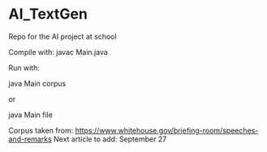# AI_TextGen
Repo for the AI project at school

Compile with: javac Main.java

Run with: 

java Main corpus

or 

java Main file

Corpus taken from: https://www.whitehouse.gov/briefing-room/speeches-and-remarks
Next article to add: September 27
